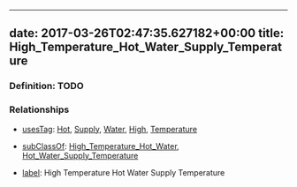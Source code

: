 
---
date: 2017-03-26T02:47:35.627182+00:00
title: High_Temperature_Hot_Water_Supply_Temperature
---
### Definition: TODO

### Relationships

* [usesTag](https://brickschema.org/schema/1.0/BrickFrame#usesTag): [Hot](https://brickschema.org/schema/1.0/BrickTag#Hot), [Supply](https://brickschema.org/schema/1.0/BrickTag#Supply), [Water](https://brickschema.org/schema/1.0/BrickTag#Water), [High](https://brickschema.org/schema/1.0/BrickTag#High), [Temperature](https://brickschema.org/schema/1.0/BrickTag#Temperature)

* [subClassOf](http://www.w3.org/2000/01/rdf-schema#subClassOf): [High_Temperature_Hot_Water](https://brickschema.org/schema/1.0/Brick#High_Temperature_Hot_Water), [Hot_Water_Supply_Temperature](https://brickschema.org/schema/1.0/Brick#Hot_Water_Supply_Temperature)

* [label](http://www.w3.org/2000/01/rdf-schema#label): High Temperature Hot Water Supply Temperature
